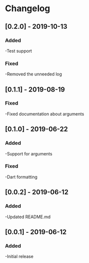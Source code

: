 # Changelog

## [0.2.0] - 2019-10-13
### Added
-Test support
### Fixed
-Removed the unneeded log

## [0.1.1] - 2019-08-19
### Fixed
-Fixed documentation about arguments

## [0.1.0] - 2019-06-22
### Added
-Support for arguments

### Fixed
-Dart formatting

## [0.0.2] - 2019-06-12
### Added
-Updated README.md

## [0.0.1] - 2019-06-12
### Added
-Initial release
